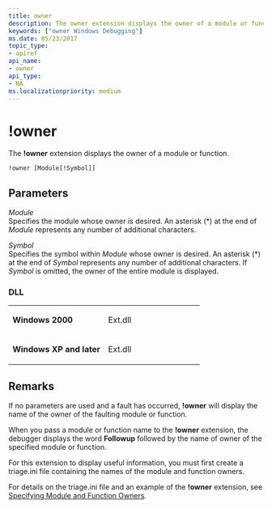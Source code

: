 ```yaml
---
title: owner
description: The owner extension displays the owner of a module or function.
keywords: ["owner Windows Debugging"]
ms.date: 05/23/2017
topic_type:
- apiref
api_name:
- owner
api_type:
- NA
ms.localizationpriority: medium
---
```


# !owner


The **!owner** extension displays the owner of a module or function.

```dbgcmd
!owner [Module[!Symbol]]
```

## <span id="ddk__owner_dbg"></span><span id="DDK__OWNER_DBG"></span>Parameters


<span id="_______Module______"></span><span id="_______module______"></span><span id="_______MODULE______"></span> *Module*   
Specifies the module whose owner is desired. An asterisk (\*) at the end of *Module* represents any number of additional characters.

<span id="_______Symbol______"></span><span id="_______symbol______"></span><span id="_______SYMBOL______"></span> *Symbol*   
Specifies the symbol within *Module* whose owner is desired. An asterisk (\*) at the end of *Symbol* represents any number of additional characters. If *Symbol* is omitted, the owner of the entire module is displayed.

### <span id="DLL"></span><span id="dll"></span>DLL

<table>
<colgroup>
<col width="50%" />
<col width="50%" />
</colgroup>
<tbody>
<tr class="odd">
<td align="left"><p><strong>Windows 2000</strong></p></td>
<td align="left"><p>Ext.dll</p></td>
</tr>
<tr class="even">
<td align="left"><p><strong>Windows XP and later</strong></p></td>
<td align="left"><p>Ext.dll</p></td>
</tr>
</tbody>
</table>

 

## Remarks

If no parameters are used and a fault has occurred, **!owner** will display the name of the owner of the faulting module or function.

When you pass a module or function name to the **!owner** extension, the debugger displays the word **Followup** followed by the name of owner of the specified module or function.

For this extension to display useful information, you must first create a triage.ini file containing the names of the module and function owners.

For details on the triage.ini file and an example of the **!owner** extension, see [Specifying Module and Function Owners](specifying-module-and-function-owners.md).

 

 





